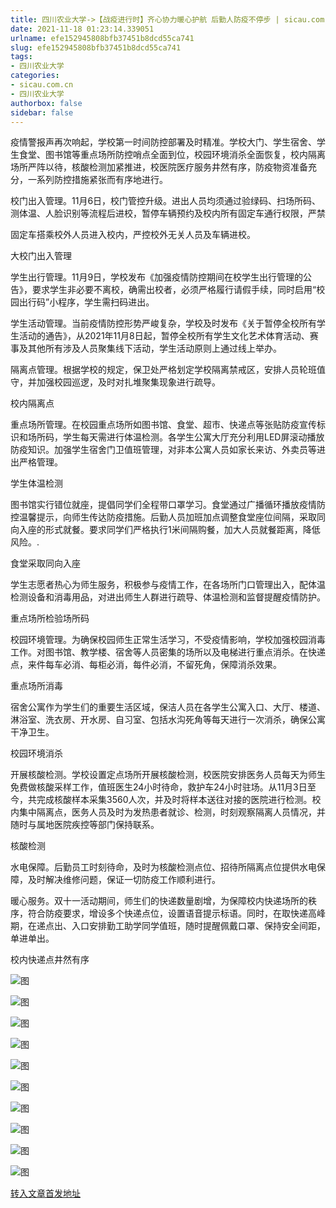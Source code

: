 ```yaml
---
title: 四川农业大学->【战疫进行时】齐心协力暖心护航 后勤人防疫不停步 | sicau.com.cn
date: 2021-11-18 01:23:14.339051
urlname: efe152945808bfb37451b8dcd55ca741
slug: efe152945808bfb37451b8dcd55ca741
tags: 
- 四川农业大学
categories:
- sicau.com.cn
- 四川农业大学
authorbox: false
sidebar: false
---
```

疫情警报声再次响起，学校第一时间防控部署及时精准。学校大门、学生宿舍、学生食堂、图书馆等重点场所防控哨点全面到位，校园环境消杀全面恢复，校内隔离场所严阵以待，核酸检测加紧推进，校医院医疗服务井然有序，防疫物资准备充分，一系列防控措施紧张而有序地进行。

校门出入管理。11月6日，校门管控升级。进出人员均须通过验绿码、扫场所码、测体温、人脸识别等流程后进校，暂停车辆预约及校内所有固定车通行权限，严禁
<!--more-->
固定车搭乘校外人员进入校内，严控校外无关人员及车辆进校。

大校门出入管理

学生出行管理。11月9日，学校发布《加强疫情防控期间在校学生出行管理的公告》，要求学生非必要不离校，确需出校者，必须严格履行请假手续，同时启用“校园出行码”小程序，学生需扫码进出。

学生活动管理。当前疫情防控形势严峻复杂，学校及时发布《关于暂停全校所有学生活动的通告》，从2021年11月8日起，暂停全校所有学生文化艺术体育活动、赛事及其他所有涉及人员聚集线下活动，学生活动原则上通过线上举办。

隔离点管理。根据学校的规定，保卫处严格划定学校隔离禁戒区，安排人员轮班值守，并加强校园巡逻，及时对扎堆聚集现象进行疏导。

校内隔离点

重点场所管理。在校园重点场所如图书馆、食堂、超市、快递点等张贴防疫宣传标识和场所码，学生每天需进行体温检测。各学生公寓大厅充分利用LED屏滚动播放防疫知识。加强学生宿舍门卫值班管理，对非本公寓人员如家长来访、外卖员等进出严格管理。

学生体温检测

图书馆实行错位就座，提倡同学们全程带口罩学习。食堂通过广播循环播放疫情防控温馨提示，向师生传达防疫措施。后勤人员加班加点调整食堂座位间隔，采取同向入座的形式就餐。要求同学们严格执行1米间隔购餐，加大人员就餐距离，降低风险。.

食堂采取同向入座

学生志愿者热心为师生服务，积极参与疫情工作，在各场所门口管理出入，配体温检测设备和消毒用品，对进出师生人群进行疏导、体温检测和监督提醒疫情防护。

重点场所检验场所码

校园环境管理。为确保校园师生正常生活学习，不受疫情影响，学校加强校园消毒工作。对图书馆、教学楼、宿舍等人员密集的场所以及电梯进行重点消杀。在快递点，来件每车必消、每柜必消，每件必消，不留死角，保障消杀效果。

重点场所消毒

宿舍公寓作为学生们的重要生活区域，保洁人员在各学生公寓入口、大厅、楼道、淋浴室、洗衣房、开水房、自习室、包括水沟死角等每天进行一次消杀，确保公寓干净卫生。

校园环境消杀  

开展核酸检测。学校设置定点场所开展核酸检测，校医院安排医务人员每天为师生免费做核酸采样工作，值班医生24小时待命，救护车24小时驻场。从11月3日至今，共完成核酸样本采集3560人次，并及时将样本送往对接的医院进行检测。校内集中隔离点，医务人员及时为发热患者就诊、检测，时刻观察隔离人员情况，并随时与属地医院疾控等部门保持联系。

核酸检测

水电保障。后勤员工时刻待命，及时为核酸检测点位、招待所隔离点位提供水电保障，及时解决维修问题，保证一切防疫工作顺利进行。

暖心服务。双十一活动期间，师生们的快递数量剧增，为保障校内快递场所的秩序，符合防疫要求，增设多个快递点位，设置语音提示标语。同时，在取快递高峰期，在递点出、入口安排勤工助学同学值班，随时提醒佩戴口罩、保持安全间距，单进单出。

校内快递点井然有序

![图](https://news.sicau.edu.cn/__local/C/EE/90/D8A18734ABA7FF57A46F552BCD1_6A5AD7C3_D8F78.png)

![图](https://news.sicau.edu.cn/__local/D/31/65/F4D0340F88FACEC7095B29088E6_BC5106DF_81C79.png)

![图](https://news.sicau.edu.cn/__local/F/4C/05/46C92EDA354FE7243E7A242EDAF_42CCF76B_89299.png)

![图](https://news.sicau.edu.cn/__local/5/18/DA/0A9343BA51131DFE2E853758602_40A8B4E0_E9BA.jpg)

![图](https://news.sicau.edu.cn/__local/A/46/CE/875FA417E617D010274EB1246EB_80E82B5C_1305E.jpg)

![图](https://news.sicau.edu.cn/__local/8/48/B9/AAA8BA2B4F5E7F22BBC12234F2C_C8743361_104D2.jpg)

![图](https://news.sicau.edu.cn/__local/F/1F/00/99F197EE996467093B5D09E0BD9_7857C620_17C2D.jpg)

![图](https://news.sicau.edu.cn/__local/2/E8/CE/DBC03B3C5F1CD7589885D279447_DFC020A0_1208E.jpg)

![图](https://news.sicau.edu.cn/__local/D/17/43/4C830AD2775A2E5B171B395D774_3046AAE5_1CC58.jpg)

![图](https://news.sicau.edu.cn/__local/1/0D/5A/8D37D912E0DCC139D2C9582842F_FE2A6FFB_1C1EF.jpg)

[转入文章首发地址](https://news.sicau.edu.cn/info/1078/65502.htm)